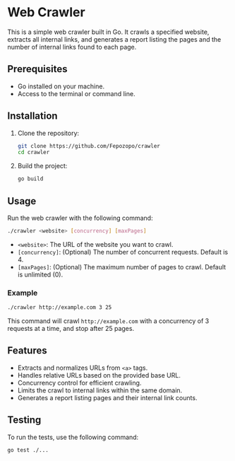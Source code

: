 # Web Crawler

This is a simple web crawler built in Go. It crawls a specified website, extracts all internal links, and generates a report listing the pages and the number of internal links found to each page.

## Prerequisites

- Go installed on your machine.
- Access to the terminal or command line.

## Installation

1. Clone the repository:
   ```bash
   git clone https://github.com/Fepozopo/crawler
   cd crawler
   ```

2. Build the project:
   ```bash
   go build
   ```

## Usage

Run the web crawler with the following command:

```bash
./crawler <website> [concurrency] [maxPages]
```

- `<website>`: The URL of the website you want to crawl.
- `[concurrency]`: (Optional) The number of concurrent requests. Default is 4.
- `[maxPages]`: (Optional) The maximum number of pages to crawl. Default is unlimited (0).

### Example

```bash
./crawler http://example.com 3 25
```

This command will crawl `http://example.com` with a concurrency of 3 requests at a time, and stop after 25 pages.

## Features

- Extracts and normalizes URLs from `<a>` tags.
- Handles relative URLs based on the provided base URL.
- Concurrency control for efficient crawling.
- Limits the crawl to internal links within the same domain.
- Generates a report listing pages and their internal link counts.

## Testing

To run the tests, use the following command:

```bash
go test ./...
```
